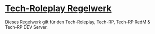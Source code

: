 # <ins>Tech-Roleplay Regelwerk</ins>

Dieses Regelwerk gilt für den Tech-Roleplay, Tech-RP, Tech-RP RedM & Tech-RP DEV Server.
